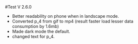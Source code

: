 #Test V 2.6.0   

+ Better readability on phone when in landscape mode.
+ Converted p_4 from gif to mp4 (result faster load lesser data consumption by 1.6mb)
+ Made dark mode the default.
+ changed text for p_4.
